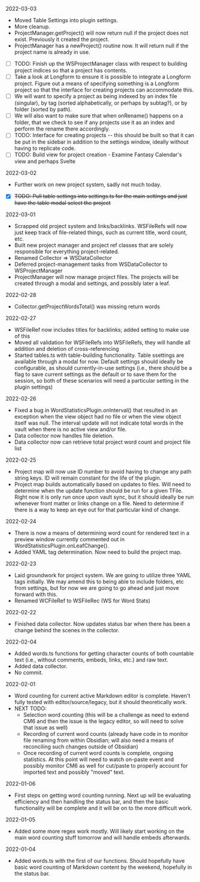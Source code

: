2022-03-03
 - Moved Table Settings into plugin settings.
 - More cleanup.
 - ProjectManager.getProject() will now return null if the project does not exist. Previously it created the project.
 - ProjectManager has a newProject() routine now. It will return null if the project name is already in use.
 - [ ] TODO: Finish up the WSProjectManager class with respect to building project indices so that a project has contents.
  - [ ] Take a look at Longform to ensure it is possible to integrate a Longform project. Figure out a means of specifying something is a Longform project so that the interface for creating projects can accommodate this.
  - [ ] We will want to specify a project as being indexed by an index file (singular), by tag (sorted alphabetically, or perhaps by subtag?), or by folder (sorted by path).
  - [ ] We will also want to make sure that when onRename() happens on a folder, that we check to see if any projects use it as an index and perform the rename there accordingly.
 - [ ] TODO: Interface for creating projects -- this should be built so that it can be put in the sidebar in addition to the settings window, ideally without having to replicate code.
 - [ ] TODO: Build view for project creation - Examine Fantasy Calendar's view and perhaps Svelte

2022-03-02
 - Further work on new project system, sadly not much today.
  - [x] ~~TODO: Pull table settings into settings.ts for the main settings and just have the table modal select the project~~
 
2022-03-01
 - Scrapped old project system and links/backlinks. WSFileRefs will now just keep track of file-related things, such as current title, word count, etc.
 - Built new project manager and project ref classes that are solely responsible for everything project-related.
 - Renamed Collector => WSDataCollector
 - Deferred project-management tasks from WSDataCollector to WSProjectManager
 - ProjectManager will now manage project files. The projects will be created through a modal and settings, and possibly later a leaf.

2022-02-28
 - Collector.getProjectWordsTotal() was missing return words

2022-02-27
 - WSFileRef now includes titles for backlinks; added setting to make use of this
 - Moved all validation for WSFileRefs into WSFileRefs, they will handle all addition and deletion of cross-referencing
 - Started tables.ts with table-building functionality. Table ssettings are available through a modal for now. Default settings should ideally be configurable, as should currently-in-use settings (i.e., there should be a flag to save current settings as the default or to save them for the session, so both of these scenarios will need a particular setting in the plugin settings)

2022-02-26
 - Fixed a bug in WordStatisticsPlugin.onInterval() that resulted in an exception when the view object had no file or when the view object itself was null. The interval update will not indicate total words in the vault when there is no active view and/or file.
 - Data collector now handles file deletion.
 - Data collector now can retrieve total project word count and project file list

2022-02-25
 - Project map will now use ID number to avoid having to change any path string keys. ID will remain constant for the life of the plugin.
 - Project map builds automatically based on updates to files. Will need to determine when the update function should be run for a given TFile. Right now it is only run once upon vault sync, but it should ideally be run whenever front matter or links change on a file. Need to determine if there is a way to keep an eye out for that particular kind of change.

2022-02-24
 - There is now a means of determining word count for rendered text in a preview window currently commented out in WordStatisticsPlugin.onLeafChange().
 - Added YAML tag determination. Now need to build the project map.

2022-02-23
 - Laid groundwork for project system. We are going to utilize three YAML tags initially. We may amend this to being able to include folders, etc from settings, but for now we are going to go ahead and just move forward with this.
 - Renamed WCFileRef to WSFileRec (WS for Word Stats)

2022-02-22
 - Finished data collector. Now updates status bar when there has been a change behind the scenes in the collector.

2022-02-04
 - Added words.ts functions for getting character counts of both countable text (i.e., without comments, embeds, links, etc.) and raw text.
 - Added data collector.
 - No commit.

2022-02-01
 - Word counting for current active Markdown editor is complete. Haven't fully tested with editor/source/legacy, but it should theoretically work.
 - NEXT TODO:
   - Selection word counting (this will be a challenge as need to extend CM6 and then the issue is the legacy editor, so will need to solve that issue as well)
   - Recording of current word counts (already have code in to monitor file renaming from within Obsidian; will also need a means of reconciling such changes outside of Obsidian)
   - Once recording of current word counts is complete, ongoing statistics. At this point will need to watch on-paste event and possibly monitor CM6 as well for cut/paste to properly account for imported text and possibly "moved" text.

2022-01-06
 - First steps on getting word counting running. Next up will be evaluating efficiency and then handling the status bar, and then the basic functionality will be complete and it will be on to the more difficult work.

2022-01-05
 - Added some more regex work mostly. Will likely start working on the main word counting stuff tomorrow and will handle embeds afterwards.

2022-01-04
 - Added words.ts with the first of our functions. Should hopefully have basic word counting of Markdown content by the weekend, hopefully in the status bar.